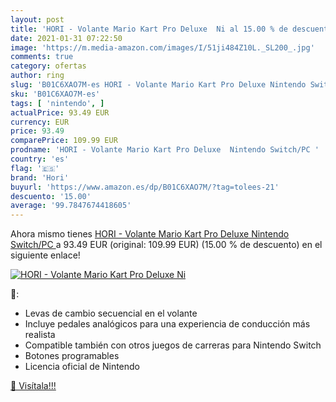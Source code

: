 ```yaml
---
layout: post
title: 'HORI - Volante Mario Kart Pro Deluxe  Ni al 15.00 % de descuento'
date: 2021-01-31 07:22:50
image: 'https://m.media-amazon.com/images/I/51ji484Z10L._SL200_.jpg'
comments: true
category: ofertas
author: ring
slug: 'B01C6XAO7M-es HORI - Volante Mario Kart Pro Deluxe Nintendo Switch/PC'
sku: 'B01C6XAO7M-es'
tags: [ 'nintendo', ]
actualPrice: 93.49 EUR
currency: EUR
price: 93.49
comparePrice: 109.99 EUR
prodname: 'HORI - Volante Mario Kart Pro Deluxe  Nintendo Switch/PC '
country: 'es'
flag: '🇪🇸'
brand: 'Hori'
buyurl: 'https://www.amazon.es/dp/B01C6XAO7M/?tag=tolees-21'
descuento: '15.00'
average: '99.7847674418605'
---
```


Ahora mismo tienes [HORI - Volante Mario Kart Pro Deluxe  Nintendo Switch/PC ](https://www.amazon.es/dp/B01C6XAO7M/?tag=tolees-21) a 93.49 EUR (original: 109.99 EUR) (15.00 %  de descuento) en el siguiente enlace!

[![HORI - Volante Mario Kart Pro Deluxe  Ni](https://m.media-amazon.com/images/I/51ji484Z10L._SL200_.jpg)](https://www.amazon.es/dp/B01C6XAO7M/?tag=tolees-21)

🔎:

- Levas de cambio secuencial en el volante
- Incluye pedales analógicos para una experiencia de conducción más realista
- Compatible también con otros juegos de carreras para Nintendo Switch
- Botones programables
- Licencia oficial de Nintendo

[🛒 Visítala!!!](https://www.amazon.es/dp/B01C6XAO7M/?tag=tolees-21)
